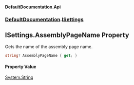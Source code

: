 #### [DefaultDocumentation\.Api](../../index.md 'index')
### [DefaultDocumentation](../../index.md#DefaultDocumentation 'DefaultDocumentation').[ISettings](index.md 'DefaultDocumentation\.ISettings')

## ISettings\.AssemblyPageName Property

Gets the name of the assembly page name\.

```csharp
string? AssemblyPageName { get; }
```

#### Property Value
[System\.String](https://learn.microsoft.com/en-us/dotnet/api/system.string 'System\.String')